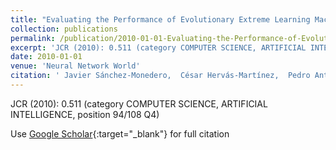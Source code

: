 ```yaml
---
title: "Evaluating the Performance of Evolutionary Extreme Learning Machines by a Combination of Sensitivity and Accuracy Measures"
collection: publications
permalink: /publication/2010-01-01-Evaluating-the-Performance-of-Evolutionary-Extreme-Learning-Machines-by-a-Combination-of-Sensitivity-and-Accuracy-Measures
excerpt: 'JCR (2010): 0.511 (category COMPUTER SCIENCE, ARTIFICIAL INTELLIGENCE, position 94/108 Q4)'
date: 2010-01-01
venue: 'Neural Network World'
citation: ' Javier Sánchez-Monedero,  César Hervás-Martínez,  Pedro Antonio Gutiérrez,  Mariano Carbonero-Ruz,  M.C. Ramirez Moreno,  Manuel Cruz-Ramírez, &quot;Evaluating the Performance of Evolutionary Extreme Learning Machines by a Combination of Sensitivity and Accuracy Measures.&quot; Neural Network World, Vol.20, 2010, pp.899-912.'
---
```

JCR (2010): 0.511 (category COMPUTER SCIENCE, ARTIFICIAL INTELLIGENCE, position 94/108 Q4)

Use [Google Scholar](https://scholar.google.com/scholar?q=Evaluating+the+Performance+of+Evolutionary+Extreme+Learning+Machines+by+a+Combination+of+Sensitivity+and+Accuracy+Measures){:target="_blank"} for full citation